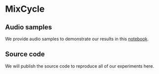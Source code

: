 # MixCycle

## Audio samples
We provide audio samples to demonstrate our results in this [notebook](https://nbviewer.org/github/ertug/MixCycle/blob/main/notebooks/AudioSamples.ipynb).

## Source code
We will publish the source code to reproduce all of our experiments here.
